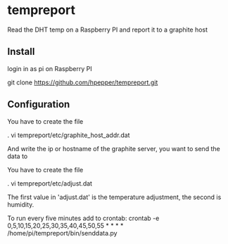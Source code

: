 # tempreport
Read the DHT temp on a Raspberry PI and report it to a graphite host

## Install

login in as pi on Raspberry PI

git clone https://github.com/hpepper/tempreport.git

## Configuration
You have to create the file 

. vi tempreport/etc/graphite_host_addr.dat

And write the ip or hostname of the graphite server, you want to send the data to

You have to create the file 

. vi tempreport/etc/adjust.dat

The first value in 'adjust.dat' is the temperature adjustment, the second is humidity.


To run every five minutes add to crontab:
crontab -e
0,5,10,15,20,25,30,35,40,45,50,55 * * * * /home/pi/tempreport/bin/senddata.py
